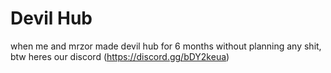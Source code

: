 # Devil Hub
when me and mrzor made devil hub for 6 months without planning any shit, btw heres our discord (https://discord.gg/bDY2keua)
